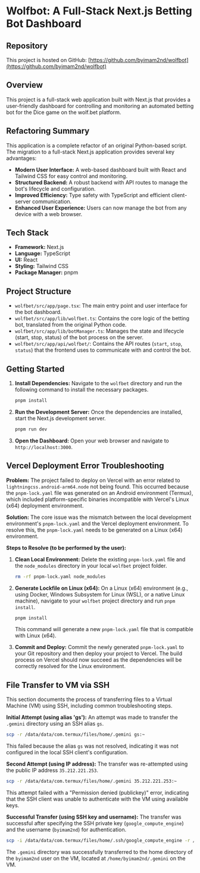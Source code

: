 # Wolfbot: A Full-Stack Next.js Betting Bot Dashboard

## Repository

This project is hosted on GitHub: [https://github.com/byimam2nd/wolfbot](https://github.com/byimam2nd/wolfbot)

## Overview

This project is a full-stack web application built with Next.js that provides a user-friendly dashboard for controlling and monitoring an automated betting bot for the Dice game on the wolf.bet platform.

## Refactoring Summary

This application is a complete refactor of an original Python-based script. The migration to a full-stack Next.js application provides several key advantages:
- **Modern User Interface:** A web-based dashboard built with React and Tailwind CSS for easy control and monitoring.
- **Structured Backend:** A robust backend with API routes to manage the bot's lifecycle and configuration.
- **Improved Efficiency:** Type safety with TypeScript and efficient client-server communication.
- **Enhanced User Experience:** Users can now manage the bot from any device with a web browser.

## Tech Stack

*   **Framework:** Next.js
*   **Language:** TypeScript
*   **UI:** React
*   **Styling:** Tailwind CSS
*   **Package Manager:** pnpm

## Project Structure

*   `wolfbet/src/app/page.tsx`: The main entry point and user interface for the bot dashboard.
*   `wolfbet/src/app/lib/wolfbet.ts`: Contains the core logic of the betting bot, translated from the original Python code.
*   `wolfbet/src/app/lib/botManager.ts`: Manages the state and lifecycle (start, stop, status) of the bot process on the server.
*   `wolfbet/src/app/api/wolfbet/`: Contains the API routes (`start`, `stop`, `status`) that the frontend uses to communicate with and control the bot.

## Getting Started

1.  **Install Dependencies:**
    Navigate to the `wolfbet` directory and run the following command to install the necessary packages.
    ```bash
    pnpm install
    ```

2.  **Run the Development Server:**
    Once the dependencies are installed, start the Next.js development server.
    ```bash
    pnpm run dev
    ```

3.  **Open the Dashboard:**
    Open your web browser and navigate to `http://localhost:3000`.

## Vercel Deployment Error Troubleshooting

**Problem:** The project failed to deploy on Vercel with an error related to `lightningcss.android-arm64.node` not being found. This occurred because the `pnpm-lock.yaml` file was generated on an Android environment (Termux), which included platform-specific binaries incompatible with Vercel's Linux (x64) deployment environment.

**Solution:** The core issue was the mismatch between the local development environment's `pnpm-lock.yaml` and the Vercel deployment environment. To resolve this, the `pnpm-lock.yaml` needs to be generated on a Linux (x64) environment.

**Steps to Resolve (to be performed by the user):**

1.  **Clean Local Environment:** Delete the existing `pnpm-lock.yaml` file and the `node_modules` directory in your local `wolfbet` project folder.
    ```bash
    rm -rf pnpm-lock.yaml node_modules
    ```

2.  **Generate Lockfile on Linux (x64):** On a Linux (x64) environment (e.g., using Docker, Windows Subsystem for Linux (WSL), or a native Linux machine), navigate to your `wolfbet` project directory and run `pnpm install`.
    ```bash
    pnpm install
    ```
    This command will generate a new `pnpm-lock.yaml` file that is compatible with Linux (x64).

3.  **Commit and Deploy:** Commit the newly generated `pnpm-lock.yaml` to your Git repository and then deploy your project to Vercel. The build process on Vercel should now succeed as the dependencies will be correctly resolved for the Linux environment.

## File Transfer to VM via SSH

This section documents the process of transferring files to a Virtual Machine (VM) using SSH, including common troubleshooting steps.

**Initial Attempt (using alias 'gs'):**
An attempt was made to transfer the `.gemini` directory using an SSH alias `gs`.
```bash
scp -r /data/data/com.termux/files/home/.gemini gs:~
```
This failed because the alias `gs` was not resolved, indicating it was not configured in the local SSH client's configuration.

**Second Attempt (using IP address):**
The transfer was re-attempted using the public IP address `35.212.221.253`.
```bash
scp -r /data/data/com.termux/files/home/.gemini 35.212.221.253:~
```
This attempt failed with a "Permission denied (publickey)" error, indicating that the SSH client was unable to authenticate with the VM using available keys.

**Successful Transfer (using SSH key and username):**
The transfer was successful after specifying the SSH private key (`google_compute_engine`) and the username (`byimam2nd`) for authentication.
```bash
scp -i /data/data/com.termux/files/home/.ssh/google_compute_engine -r /data/data/com.termux/files/home/.gemini byimam2nd@35.212.221.253:~
```
The `.gemini` directory was successfully transferred to the home directory of the `byimam2nd` user on the VM, located at `/home/byimam2nd/.gemini` on the VM.
